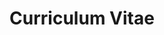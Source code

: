 ---
title: "Curriculum Vitae"
type: "resume"
name: Alexandre de Saint Blanquat
mail: alexandredlsb@gmail.com
phone: (+33)7 83 89 52 43
location: Toulouse, France
github: alexdesaint
accroche: >-
    Etudiant en robotique
intro: >-
    Etudiant de 22 ans en école de robotique avec un profil international.
    Actuellement en ERASMUS à la faculté électronique de Zagreb, avec d'excellentes compétences en programmation, créatif et impliqué, à la recherche d'une alternance.
education:
  - name: Double diplôme Master et Ingénieur en Systèmes Robotiques et Interactif
    location: UPSSITECH - Université Paul Sabatier Science de l'Ingénerie et des Techologies
    text:
      - Première année de Master.
      - Actuellement en ERASMUS, à l'université de Zagreb (Faculty of Electrical Engineering and Computing).
    tags:
      - Robotique
      - Système temps réel
      - Automatique
    date: Depuis Sept. 2017
    place: Toulouse, France 
  - name: DUT Génie Electrique et Informatique Industrielle
    location: Université Paul Sabatier
    text:
      - Classé 16ème sur 160.
    tags:
      - Electronique
      - Système temps réel
      - Automatique
    date: Sept. 2015 -> Juin 2017
    place: Toulouse, France
  - name: Baccalauréat Scientifique
    location: Lycée Français René-Descartes de Phnom Penh
    text:
      - Après avoir fait une partie de ma scolarité en France, j'ai été expatrié de la classe de 4ème à la terminale au Cambodge. 
    date: Juin 2015
    place: Phnom Penh, Cambodge
experience:
  - name: Stage au LAMOR sur un robot de logistique
    location: LAMOR - Laboratory for Autonomous Systems and Mobile Robotics
    text:
      - Intégration de détecteurs laser avec ROS
    tags:
      - Robotique
      - Réseau
      - Unix
    date: Depuis Mars 2019
    place: Zagreb, Croatie
  - name: Projet universitaire pour le développement d'une Machine à Temps de Vol
    location: Université Paul Sabatier, Département des Sports
    text:
      - L'appareil est capable de calculer le temps qu'un athlète de trampoline passe en vol.
      - Team-leader d'un groupe de 5 étudiants.
    tags:
      - Système temps réel
      - Electronique
      - GIT
    date: Sept. 2018 -> Janv. 2019
    place: Toulouse, France
  - name: Stage dans une Start-up pour prototyper un projet
    location: Sceno Photo, une Start-up spécialisée en PhotoBooth
    text:
      - Prototypage d'un serveur d'impression portable sur Raspbberry.
    tags:
      - Unix
      - Réseau
    date:  Avril -> Juin 2017
    place: Bordeaux, France
skills:
  - tag: Robotique
    text: 
      - Calcul de trajectoire pour robot industriel, Robotic Operating Software (ROS)
  - tag: Système temps réel
    text: 
      - Grafcet, Réseau de Pétrie
  - tag: Automatique
    text: 
      - Feedback et feed-forward control
  - tag: Réseau
    text: 
      - TCP/UDP, CAN, I2C, UART...
  - tag: Electronique
    text: 
      - Numérique Avancée, Analogique Basique
  - tag: GIT
  - tag: Unix
  - tag: CMAKE
  - tag: UML
  - tag: Latex # <span class="latex">L<sup>A</sup>T<sub>E</sub>X</span> 
progSkills:
  - name: C++
    level: 5
  - name: C
    level: 5
  - name: Python
    level: 4
  - name: VHDL
    level: 3
langSkills:
  - name: Français
    level: 5
  - name: Anglais
    level: 4
  - name: Espagnol
    level: 2
selfLearning:
  - name: Moteur de jeu vidéo
    location: BlobEngine
    text:
     - Projet réalisé en autodidacte afin d'apprendre OpenGl.
    tags:
      - OpenGL 4.5
      - CMAKE
---